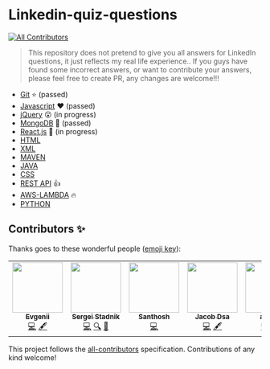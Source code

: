 # Linkedin-quiz-questions
<!-- ALL-CONTRIBUTORS-BADGE:START - Do not remove or modify this section -->
[![All Contributors](https://img.shields.io/badge/all_contributors-5-orange.svg?style=flat-square)](#contributors-)
<!-- ALL-CONTRIBUTORS-BADGE:END -->
> This repository does not pretend to give you all answers for LinkedIn questions, it just reflects my real life experience.. If you guys have found some incorrect answers, or want to contribute your answers, please feel free to create PR, any changes are welcome!!!

* [Git](https://github.com/Ebazhanov/in-quiz-questions/blob/master/git/git-quiz.md) :star: (passed)
* [Javascript](https://github.com/Ebazhanov/in-quiz-questions/blob/master/javascript/javascript-quiz.md) :heart: (passed)
* [jQuery](https://github.com/Ebazhanov/in-quiz-questions/blob/master/jquery/jquery-quiz.md) :open_mouth: (in progress)
* [MongoDB](https://github.com/Ebazhanov/in-quiz-questions/blob/master/mongodb/mongodb-quiz.md) :green_heart: (passed)
* [React.js](https://github.com/Ebazhanov/in-quiz-questions/blob/master/react/reactjs-quiz.md) :rose: (in progress)
* [HTML](https://github.com/Ebazhanov/in-quiz-questions/blob/master/html/html-quiz.md) 
* [XML](https://github.com/Ebazhanov/in-quiz-questions/blob/master/xml/xml-quiz.md) 
* [MAVEN](https://github.com/Ebazhanov/in-quiz-questions/blob/master/maven/maven-quiz.md) 
* [JAVA](https://github.com/Ebazhanov/in-quiz-questions/blob/master/java/java-quiz.md) 
* [CSS](https://github.com/Ebazhanov/in-quiz-questions/blob/master/css/css-quiz.md) 
* [REST API](https://github.com/Ebazhanov/in-quiz-questions/blob/master/rest-api/rest-api-quiz.md) :+1:
* [AWS-LAMBDA](https://github.com/Ebazhanov/in-quiz-questions/blob/master/aws-lambda/aws-lambda-quiz.md) :fire:
* [PYTHON](https://github.com/Ebazhanov/in-quiz-questions/blob/master/python/python-quiz.md) 

## Contributors ✨

Thanks goes to these wonderful people ([emoji key](https://allcontributors.org/docs/en/emoji-key)):

<!-- ALL-CONTRIBUTORS-LIST:START - Do not remove or modify this section -->
<!-- prettier-ignore-start -->
<!-- markdownlint-disable -->
<table>
  <tr>
    <td align="center"><a href="https://github.com/Ebazhanov"><img src="https://avatars2.githubusercontent.com/u/13170022?v=4" width="100px;" alt=""/><br /><sub><b>Evgenii</b></sub></a><br /><a href="https://github.com/Ebazhanov/in-quiz-questions/commits?author=Ebazhanov" title="Code">💻</a> <a href="#content-Ebazhanov" title="Content">🖋</a></td>
    <td align="center"><a href="https://ethereum.stackexchange.com/users/38531/monkrus"><img src="https://avatars3.githubusercontent.com/u/12500447?v=4" width="100px;" alt=""/><br /><sub><b>Sergei Stadnik</b></sub></a><br /><a href="https://github.com/Ebazhanov/in-quiz-questions/commits?author=monkrus" title="Code">💻</a> <a href="#fundingFinding-monkrus" title="Funding Finding">🔍</a> <a href="#ideas-monkrus" title="Ideas, Planning, & Feedback">🤔</a></td>
    <td align="center"><a href="https://github.com/santhosh-techie"><img src="https://avatars2.githubusercontent.com/u/29485255?v=4" width="100px;" alt=""/><br /><sub><b>Santhosh</b></sub></a><br /><a href="https://github.com/Ebazhanov/in-quiz-questions/commits?author=santhosh-techie" title="Code">💻</a></td>
    <td align="center"><a href="https://github.com/iamjake-dev"><img src="https://avatars0.githubusercontent.com/u/65621534?v=4" width="100px;" alt=""/><br /><sub><b>Jacob Dsa</b></sub></a><br /><a href="https://github.com/Ebazhanov/in-quiz-questions/commits?author=iamjake-dev" title="Code">💻</a> <a href="#content-iamjake-dev" title="Content">🖋</a></td>
    <td align="center"><a href="https://github.com/arqarq"><img src="https://avatars3.githubusercontent.com/u/43341071?v=4" width="100px;" alt=""/><br /><sub><b>arqarq</b></sub></a><br /><a href="https://github.com/Ebazhanov/in-quiz-questions/commits?author=arqarq" title="Code">💻</a> <a href="#content-arqarq" title="Content">🖋</a></td>
    <td align="center"><a href="https://github.com/azdemir"><img src="https://avatars3.githubusercontent.com/u/54518050?v=4" width="100px;" alt=""/><br /><sub><b>Demir</b></sub></a><br /><a href="https://github.com/Ebazhanov/in-quiz-questions/commits?author=azdemir" title="Code">💻</a> <a href="#content-azdemir" title="Content">🖋</a></td>
    <td align="center"><a href="https://github.com/amitykaran"><img src="https://avatars2.githubusercontent.com/u/23481557?v=4" width="100px;" alt=""/><br /><sub><b>Amit Yadav</b></sub></a><br /><a href="https://github.com/Ebazhanov/in-quiz-questions/commits?author=amitykaran" title="Code">💻</a> <a href="#content-amitykaran" title="Content">🖋</a></td>
  </tr>
</table>

<!-- markdownlint-enable -->
<!-- prettier-ignore-end -->
<!-- ALL-CONTRIBUTORS-LIST:END -->

This project follows the [all-contributors](https://github.com/all-contributors/all-contributors) specification. Contributions of any kind welcome!
